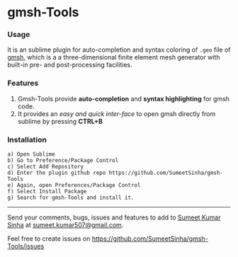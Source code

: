 gmsh-Tools
=========

### Usage

It is an sublime plugin for auto-completion and syntax coloring of ```.geo``` file of [gmsh](http://geuz.org/gmsh/), which is a a three-dimensional finite element mesh generator with built-in pre- and post-processing facilities. 

### Features

1. Gmsh-Tools provide **auto-completion** and **syntax highlighting** for gmsh code.
3. It provides an *easy and quick inter-face* to open gmsh directly from sublime by pressing **CTRL+B**

### Installation 

	a) Open Sublime 
	b) Go to Preference/Package Control
	c) Select Add Repository
	d) Enter the plugin github repo https://github.com/SumeetSinha/gmsh-Tools
	e) Again, open Preferences/Package Control
	f) Select Install Package
	g) Search for gmsh-Tools and install it.

	
---

Send your comments, bugs, issues and features to add to [Sumeet Kumar Sinha](http://www.sumeetksinha.com) at sumeet.kumar507@gmail.com. 

Feel free to create issues on https://github.com/SumeetSinha/gmsh-Tools/issues
